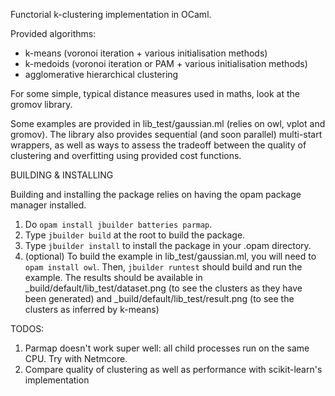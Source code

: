 Functorial k-clustering implementation in OCaml.

Provided algorithms:
* k-means (voronoi iteration + various initialisation methods)
* k-medoids (voronoi iteration or PAM + various initialisation methods)
* agglomerative hierarchical clustering

For some simple, typical distance measures used in maths, look at the gromov library.

Some examples are provided in lib_test/gaussian.ml (relies on owl, vplot and gromov).
The library also provides sequential (and soon parallel) multi-start wrappers,
as well as ways to assess the tradeoff between the quality of clustering
and overfitting using provided cost functions.

BUILDING & INSTALLING

Building and installing the package relies on having the opam package manager
installed.
1. Do `opam install jbuilder batteries parmap`.
2. Type `jbuilder build` at the root to build the package.
3. Type `jbuilder install` to install the package in your .opam directory.
4. (optional)
   To build the example in lib_test/gaussian.ml, you will need to `opam install owl`. Then,
   `jbuilder runtest` should build and run the example. The results should be available
   in _build/default/lib_test/dataset.png (to see the clusters as they have been generated)
   and _build/default/lib_test/result.png (to see the clusters as inferred by k-means)

TODOS:
1. Parmap doesn't work super well: all child processes run on the same CPU. Try with
   Netmcore.
2. Compare quality of clustering as well as performance with scikit-learn's implementation